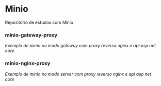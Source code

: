# Minio

Repositório de estudos com Minio

### **minio-gateway-proxy**

_Exemplo de minio no modo gateway com proxy reverso nginx e api asp net core_

### **minio-nginx-proxy**

_Exemplo de minio no modo server com proxy reverso nginx e api asp net core_
